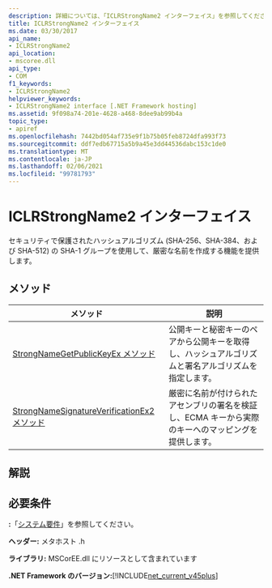 ```yaml
---
description: 詳細については、「ICLRStrongName2 インターフェイス」を参照してください。
title: ICLRStrongName2 インターフェイス
ms.date: 03/30/2017
api_name:
- ICLRStrongName2
api_location:
- mscoree.dll
api_type:
- COM
f1_keywords:
- ICLRStrongName2
helpviewer_keywords:
- ICLRStrongName2 interface [.NET Framework hosting]
ms.assetid: 9f098a74-201e-4628-a468-8dee9ab99b4a
topic_type:
- apiref
ms.openlocfilehash: 7442bd054af735e9f1b75b05feb8724dfa993f73
ms.sourcegitcommit: ddf7edb67715a5b9a45e3dd44536dabc153c1de0
ms.translationtype: MT
ms.contentlocale: ja-JP
ms.lasthandoff: 02/06/2021
ms.locfileid: "99781793"
---
```

# <a name="iclrstrongname2-interface"></a>ICLRStrongName2 インターフェイス

セキュリティで保護されたハッシュアルゴリズム (SHA-256、SHA-384、および SHA-512) の SHA-1 グループを使用して、厳密な名前を作成する機能を提供します。  
  
## <a name="methods"></a>メソッド  
  
|メソッド|説明|  
|------------|-----------------|  
|[StrongNameGetPublicKeyEx メソッド](strongnamegetpublickeyex-method.md)|公開キーと秘密キーのペアから公開キーを取得し、ハッシュアルゴリズムと署名アルゴリズムを指定します。|  
|[StrongNameSignatureVerificationEx2 メソッド](strongnamesignatureverificationex2-method.md)|厳密に名前が付けられたアセンブリの署名を検証し、ECMA キーから実際のキーへのマッピングを提供します。|  
  
## <a name="remarks"></a>解説  
  
## <a name="requirements"></a>必要条件  

 **:**「[システム要件](../../get-started/system-requirements.md)」を参照してください。  
  
 **ヘッダー:** メタホスト .h  
  
 **ライブラリ:** MSCorEE.dll にリソースとして含まれています  
  
 **.NET Framework のバージョン:**[!INCLUDE[net_current_v45plus](../../../../includes/net-current-v45plus-md.md)]
